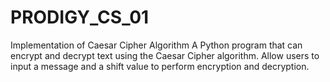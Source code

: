 # PRODIGY_CS_01
Implementation of Caesar Cipher Algorithm
A Python program that can encrypt and decrypt text using the Caesar Cipher algorithm. 
Allow users to input a message and a shift value to perform encryption and decryption.
